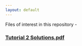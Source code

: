 ```yaml
---
layout: default
---
```

Files of interest in this repository -

### [Tutorial 2 Solutions.pdf](https://github.com/aryamanmaithani/cs-228/blob/master/Tutorial%202%20Solutions.pdf)
